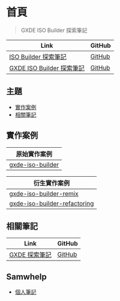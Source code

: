

# 首頁

> GXDE ISO Builder 探索筆記

| Link | GitHub |
| ---- | ------ |
| [ISO Builder 探索筆記](https://samwhelp.github.io/note-about-iso-builder/) | [GitHub](https://github.com/samwhelp/note-about-iso-builder) |
| [GXDE ISO Builder 探索筆記](https://samwhelp.github.io/note-about-gxde-iso-builder/) | [GitHub](https://github.com/samwhelp/note-about-gxde-iso-builder) |




## 主題

* [實作案例](#實作案例)
* [相關筆記](#相關筆記)




## 實作案例

| 原始實作案例 |
| ------- |
| [gxde-iso-builder](https://github.com/GXDE-OS/gxde-iso-builder) |


| 衍生實作案例 |
| ------- |
| [gxde-iso-builder-remix](https://github.com/samwhelp/gxde-iso-builder-remix) |
| [gxde-iso-builder-refactoring](https://github.com/samwhelp/gxde-iso-builder-refactoring) |




## 相關筆記

| Link | GitHub |
| ---- | ------ |
| [GXDE 探索筆記](https://samwhelp.github.io/note-about-debian/) | [GitHub](https://github.com/samwhelp/note-about-debian) |




## Samwhelp

* [個人筆記](https://samwhelp.github.io/book/)

